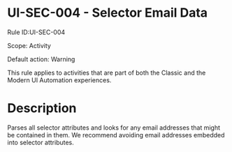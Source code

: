 ﻿# UI-SEC-004 - Selector Email Data

Rule ID:UI-SEC-004

Scope: Activity

Default action: Warning

This rule applies to activities that are part of both the Classic and the Modern UI
            Automation experiences.

# Description

Parses all selector attributes and looks for any email addresses that might be contained in them. We recommend avoiding email addresses embedded into selector attributes.
